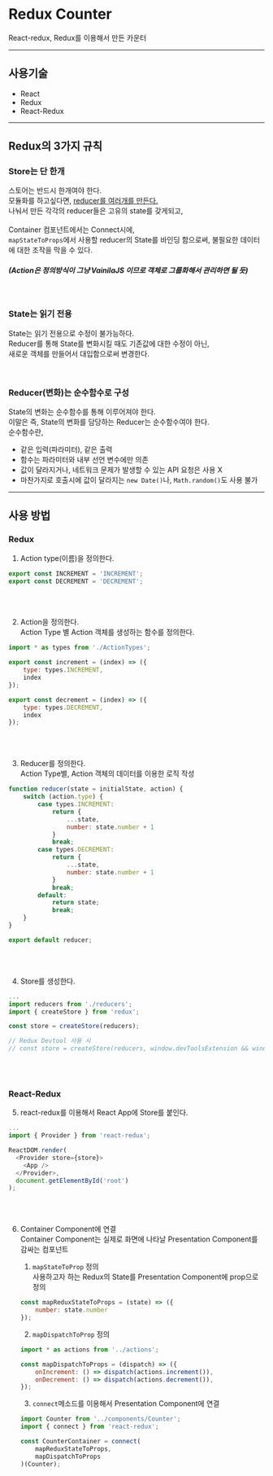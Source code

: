 # Redux Counter
React-redux, Redux를 이용해서 만든 카운터

---
## 사용기술
- React
- Redux
- React-Redux

---

## Redux의 3가지 규칙

### Store는 단 한개
스토어는 반드시 한개여야 한다. <br>
모듈화를 하고싶다면, [reducer를 여러개를 만든다.](./combineReducers.md) <br>
나눠서 만든 각각의 reducer들은 고유의 state를 갖게되고, <br><br>
Container 컴포넌트에서는 Connect시에, <br>
 ``mapStateToProps``에서 사용할 reducer의 State를 바인딩 함으로써, 불필요한 데이터에 대한 조작을 막을 수 있다. <br>
##### (Action은 정의방식이 그냥 VainilaJS 이므로 객체로 그룹화해서 관리하면 될 듯)
<br>

### State는 읽기 전용
State는 읽기 전용으로 수정이 불가능하다. <br>
Reducer를 통해 State를 변화시킬 때도 기존값에 대한 수정이 아닌,<br> 새로운 객체를 만들어서 대입함으로써 변경한다.

<br>

### Reducer(변화)는 순수함수로 구성
State의 변화는 순수함수를 통해 이루어져야 한다. <br>
이말은 즉, State의 변화를 담당하는 Reducer는 순수함수여야 한다. <br>
순수함수란, <br>

- 같은 입력(파라미터), 같은 출력
- 함수는 파라미터와 내부 선언 변수에만 의존
- 값이 달라지거나, 네트워크 문제가 발생할 수 있는 API 요청은 사용 X
- 마찬가지로 호출시에 값이 달라지는 ``new Date()``나,  ``Math.random()``도 사용 불가

--- 

## 사용 방법
### Redux
1. Action type(이름)을 정의한다.
```Javascript
export const INCREMENT = 'INCREMENT';
export const DECREMENT = 'DECREMENT';
```

<br><br>

2. Action을 정의한다. <br>
Action Type 별 Action 객체를 생성하는 함수를 정의한다.
```Javascript
import * as types from './ActionTypes';

export const increment = (index) => ({
    type: types.INCREMENT,
    index
});

export const decrement = (index) => ({
    type: types.DECREMENT,
    index
});
```
<br><br>

3. Reducer를 정의한다. <br>
Action Type별, Action 객체의 데이터를 이용한 로직 작성
```Javascript
function reducer(state = initialState, action) {
    switch (action.type) {
        case types.INCREMENT:
            return {
                ...state,
                number: state.number + 1
            }
            break;
        case types.DECREMENT:
            return {
                ...state,
                number: state.number + 1
            }
            break;
        default:
            return state;
            break;
    }
}

export default reducer;
```
<br><br>

4. Store를 생성한다.
```Javascript
...
import reducers from './reducers';
import { createStore } from 'redux';

const store = createStore(reducers);

// Redux Devtool 사용 시
// const store = createStore(reducers, window.devToolsExtension && window.devToolsExtension());
```
<br><br>

### React-Redux

5. react-redux를 이용해서 React App에 Store를 붙인다.
```Javascript
...
import { Provider } from 'react-redux';

ReactDOM.render(
  <Provider store={store}>
    <App />
  </Provider>,
  document.getElementById('root')
);
```

<br><br>

6. Container Component에 연결 <br>
    Container Component는 실제로 화면에 나타날 Presentation Component를 감싸는 컴포넌트

    1. ``mapStateToProp`` 정의<br>
    사용하고자 하는 Redux의 State를 Presentation Component에 prop으로 정의
    ```javascript
    const mapReduxStateToProps = (state) => ({
        number: state.number
    });
    ```

    2. ``mapDispatchToProp`` 정의 <br>
    ```javascript
    import * as actions from '../actions';

    const mapDispatchToProps = (dispatch) => ({
        onIncrement: () => dispatch(actions.increment()),
        onDecrement: () => dispatch(actions.decrement()),
    });
    ```

    3. ``connect``메소드를 이용해서 Presentation Component에 연결 <br>
    ```javascript
    import Counter from '../components/Counter';
    import { connect } from 'react-redux';

    const CounterContainer = connect(
        mapReduxStateToProps,
        mapDispatchToProps
    )(Counter);
    ```

